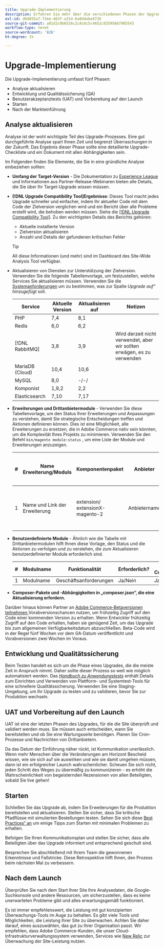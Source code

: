 ```yaml
---
title: Upgrade-Implementierung
description: Erfahren Sie mehr über die verschiedenen Phasen der Upgrade-Implementierung für Adobe Commerce-Projekte.
exl-id: d64855a7-73ee-463f-a314-6a8d4ebe4726
source-git-commit: a81d2c0b6526c2c8c8c5c4652c83595667985543
workflow-type: tm+mt
source-wordcount: '826'
ht-degree: 1%

---
```


# Upgrade-Implementierung

Die Upgrade-Implementierung umfasst fünf Phasen:

- Analyse aktualisieren
- Entwicklung und Qualitätssicherung (QA)
- Benutzerakzeptanztests (UAT) und Vorbereitung auf den Launch
- Starten
- Nach der Markteinführung

## Analyse aktualisieren

Analyse ist der wohl wichtigste Teil des Upgrade-Prozesses. Eine gut durchgeführte Analyse spart Ihnen Zeit und begrenzt Überraschungen in der Zukunft. Das Ergebnis dieser Phase sollte eine detaillierte Upgrade-Checkliste und ein Dokument mit allen Abhängigkeiten sein.

Im Folgenden finden Sie Elemente, die Sie in eine gründliche Analyse einbeziehen sollten:

- **Umfang der Target-Version** - Die Dokumentation zu [Experience League](../../release/release-notes/overview.md) und Informationen aus Partner-Release-Webinaren bieten alle Details, die Sie über Ihr Target-Upgrade wissen müssen.

- **[!DNL Upgrade Compatibility Tool]Ergebnisse**: Dieses Tool macht jedes Upgrade schneller und einfacher, indem Ihr aktueller Code mit dem Code der Zielversion verglichen wird und ein Bericht über alle Probleme erstellt wird, die behoben werden müssen. Siehe die [[!DNL Upgrade Compatibility Tool]](../upgrade-compatibility-tool/overview.md). Zu den wichtigsten Details des Berichts gehören:

   - Aktuelle installierte Version
   - Zielversion aktualisieren
   - Anzahl und Details der gefundenen kritischen Fehler

  >[!TIP]
  >
  >All diese Informationen (und mehr) sind im Dashboard des Site-Wide Analysis Tool [](../../tools/site-wide-analysis-tool/dashboard.md) verfügbar.

- Aktualisieren von Diensten zur Unterstützung der Zielversion. Verwenden Sie die folgende Tabellenvorlage, um festzustellen, welche Services Sie aktualisieren müssen. Verwenden Sie die [Systemanforderungen](../../installation/system-requirements.md) um zu bestimmen, was zur Spalte _Upgrade auf“ hinzugefügt_ soll.


  | Service | Aktuelle Version | Aktualisieren auf | Notizen |
  |-----------------|-----------------|------------|----------------------------------------------------------|
  | PHP | 7,4 | 8,1 |                                                          |
  | Redis | 6,0 | 6,2 |                                                          |
  | [!DNL RabbitMQ] | 3,8 | 3,9 | Wird derzeit nicht verwendet, aber wir sollten erwägen, es zu verwenden |
  | MariaDB (Cloud) | 10,4 | 10,6 |                                                          |
  | MySQL | 8,0 | -/-/ |                                                          |
  | Komponist | 1,9,2 | 2,2 |                                                          |
  | Elasticsearch | 7,10 | 7,17 |                                                          |

- **Erweiterungen und Drittanbietermodule** - Verwenden Sie diese Tabellenvorlage, um den Status Ihrer Erweiterungen und Anpassungen zu verstehen, damit Sie strategische Entscheidungen treffen und Aktionen definieren können. Dies ist eine Möglichkeit, alle Erweiterungen zu ersetzen, die in Adobe Commerce nativ sein könnten, um die Komplexität Ihres Projekts zu minimieren. Verwenden Sie den Befehl `bin/magento module:status` , um eine Liste der Module und Erweiterungen anzuzeigen.

  | # | Name <br> Erweiterung/Moduls | Komponentenpaket | Anbieter | Aktuelle Version | Funktionalität | Mit der neuesten <br>Commerce-Version kompatibel? | Probleme | Nativ in Commerce? | Aktion | Notizen |
  |---|-----------------------------|------------------------------------|-------------|-------------------|-----------------------|---------------------------------------------|--------------------------------------------------|---------------------|-------------------------|-------|
  | 1 | Name und Link der Erweiterung | extension/<br>extensionX-magento-2 | Anbietername | Installierte Version | Geschäftsanforderungen | Ja/Nein | Auflisten der identifizierten Probleme, die mit dieser Erweiterung auftreten können | Ja/Nein | Keep/Replace/<br>Remove |       |

- **Benutzerdefinierte Module** - Ähnlich wie die Tabelle mit Drittanbietermodulen hilft Ihnen diese Vorlage, den Status und die Aktionen zu verfolgen und zu verstehen, die zum Aktualisieren benutzerdefinierter Module erforderlich sind.

  | # | Modulname | Funktionalität | Erforderlich? | Nativ in Commerce? | Aktion | Notizen |
  |---|--------------|-----------------------|-----------|---------------------|---------------------|-------|
  | 1 | Modulname | Geschäftsanforderungen | Ja/Nein | Ja/Nein | Behalten/Ersetzen/Entfernen |       |

- **Composer-Pakete und -Abhängigkeiten in „composer.json“, die eine Aktualisierung erfordern.**

Darüber hinaus können Partner an [Adobe Commerce-Betaversionen teilnehmen ](../../release/beta.md) Vorabversionschancen nutzen, um frühzeitig Zugriff auf den Code einer kommenden Version zu erhalten. Wenn Entwickler frühzeitig Zugriff auf den Code erhalten, haben sie genügend Zeit, um das Upgrade bis zum allgemeinen Verfügbarkeitsdatum abzuschließen. Beta-Code wird in der Regel fünf Wochen vor dem GA-Datum veröffentlicht und Vorabversionen zwei Wochen im Voraus.

## Entwicklung und Qualitätssicherung

Beim Testen handelt es sich um die Phase eines Upgrades, die die meiste Zeit in Anspruch nimmt. Daher sollte dieser Prozess so weit wie möglich automatisiert werden. Das _[Handbuch zu Anwendungstests](https://developer.adobe.com/commerce/testing/guide/)_ enthält Details zum Einrichten und Verwenden von Plattform- und Systemtest-Tools für eine schnellere Qualitätssicherung. Verwenden Sie eine Staging-Umgebung, um Ihr Upgrade zu testen und zu validieren, bevor Sie zur Produktion wechseln.

## UAT und Vorbereitung auf den Launch

UAT ist eine der letzten Phasen des Upgrades, für die die Site überprüft und validiert werden muss. Sie müssen auch entscheiden, wann Sie bereitstellen und ob Sie eine Wartungsseite benötigen. Planen Sie Cron-Prozesse und Nachrichten von Drittanbietern.

Da das Datum der Einführung näher rückt, ist Kommunikation unerlässlich. Wenn mehr Menschen über die Veränderungen am Horizont Bescheid wissen, wie sie sich auf sie auswirken und wie sie damit umgehen müssen, dann ist ein erfolgreicher Launch wahrscheinlicher. Scheuen Sie sich nicht, jeden Schritt des Weges zu übermäßig zu kommunizieren - es erhöht die Wahrscheinlichkeit von begeisternden Rezensionen von allen Beteiligten, sobald Sie live gehen!

## Starten

Schließen Sie das Upgrade ab, indem Sie Erweiterungen für die Produktion bereitstellen und aktualisieren. Stellen Sie sicher, dass Sie kritische Pfadflüsse mit simulierten Bestellungen testen. Sehen Sie sich diese [Best Practices“ an](../prepare/best-practices.md) um einige Tipps zum Starten mit minimalen Problemen zu erhalten.

Befolgen Sie Ihren Kommunikationsplan und stellen Sie sicher, dass alle Beteiligten über das Upgrade informiert und entsprechend geschult sind.

Besprechen Sie abschließend mit Ihrem Team die gewonnenen Erkenntnisse und Fallstricke. Diese Retrospektive hilft Ihnen, den Prozess beim nächsten Mal zu verbessern.

## Nach dem Launch

Überprüfen Sie nach dem Start Ihrer Site Ihre Analysedaten, die Google-Suchkonsole und andere Ressourcen, um sicherzustellen, dass es keine unerwarteten Probleme gibt und alles erwartungsgemäß funktioniert.

Es ist immer empfehlenswert, die Leistung mit gut konzipierten Überwachungs-Tools im Auge zu behalten. Es gibt viele Tools und Möglichkeiten, die Leistung Ihrer Site zu überwachen. Achten Sie daher darauf, eines auszuwählen, das gut zu Ihrer Organisation passt. Wir empfehlen, dass Adobe Commerce-Kunden, die unser Cloud-Infrastrukturverwaltungssystem verwenden, Services wie [New Relic](https://experienceleague.adobe.com/docs/commerce-cloud-service/user-guide/monitor/new-relic/new-relic-service.html) zur Überwachung der Site-Leistung nutzen.

